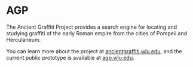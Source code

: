 # AGP
The Ancient Graffiti Project provides a search engine for locating and studying graffiti of the early Roman empire from the cities of Pompeii and Herculaneum.

You can learn more about the project at [ancientgraffiti.wlu.edu](ancientgraffiti.wlu.edu), and the current public prototype is available at [agp.wlu.edu](agp.wlu.edu).
